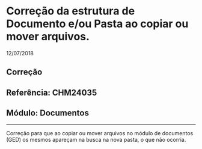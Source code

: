 # Correção da estrutura de Documento e/ou Pasta ao copiar ou mover arquivos.
12/07/2018
## Correção
## Referência: CHM24035
## Módulo: Documentos
***

Correção para que ao copiar ou mover arquivos no módulo de documentos (GED) os mesmos apareçam na busca na nova pasta, o que não ocorria.